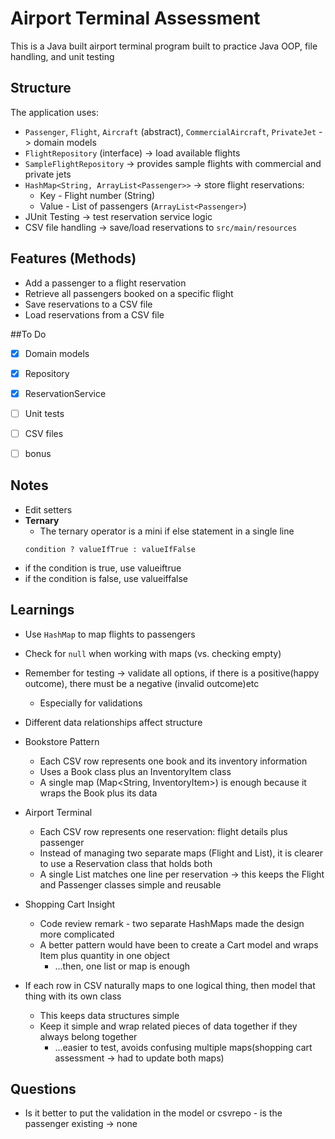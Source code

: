 # Airport Terminal Assessment
This is a Java built airport terminal program built to practice Java OOP, file handling, and unit testing

## Structure

The application uses:
- `Passenger`, `Flight`, `Aircraft` (abstract), `CommercialAircraft`, `PrivateJet` -> domain models
- `FlightRepository` (interface) -> load available flights
- `SampleFlightRepository` -> provides sample flights with commercial and private jets
- `HashMap<String, ArrayList<Passenger>>` -> store flight reservations:
    - Key - Flight number (String)
    - Value - List of passengers (`ArrayList<Passenger>`)
- JUnit Testing -> test reservation service logic
- CSV file handling -> save/load reservations to `src/main/resources`


## Features (Methods)
- Add a passenger to a flight reservation
- Retrieve all passengers booked on a specific flight
- Save reservations to a CSV file
- Load reservations from a CSV file

##To Do

- [x] Domain models
- [x] Repository
- [x] ReservationService 
- [ ] Unit tests
- [ ] CSV files
- [ ] bonus


## Notes
- Edit setters
- **Ternary**
  - The ternary operator is a mini if else statement in a single line
  ```
  condition ? valueIfTrue : valueIfFalse
  ```
- if the condition is true, use valueiftrue
- if the condition is false, use valueiffalse


## Learnings

- Use `HashMap` to map flights to passengers
- Check for `null` when working with maps (vs. checking empty)
- Remember for testing -> validate all options, if there is a positive(happy outcome), there must be a negative (invalid outcome)etc
  - Especially for validations
- Different data relationships affect structure

- Bookstore Pattern
  - Each CSV row represents one book and its inventory information 
  - Uses a Book class plus an InventoryItem class
  - A single map (Map<String, InventoryItem>) is enough because it wraps the Book plus its data

- Airport Terminal
  - Each CSV row represents one reservation: flight details plus passenger
  - Instead of managing two separate maps (Flight and List<Passenger>), it is clearer to use a Reservation class that holds both
  - A single List<Reservation> matches one line per reservation -> this keeps the Flight and Passenger classes simple and reusable

- Shopping Cart Insight
  - Code review remark - two separate HashMaps made the design more complicated
  - A better pattern would have been to create a Cart model and wraps Item plus quantity in one object
    - ...then, one list or map is enough

- If each row in CSV naturally maps to one logical thing, then model that thing with its own class
  - This keeps data structures simple
  - Keep it simple and wrap related pieces of data together if they always belong together
    - ...easier to test, avoids confusing multiple maps(shopping cart assessment -> had to update both maps)

## Questions
- Is it better to put the validation in the model or csvrepo - is the passenger existing -> none